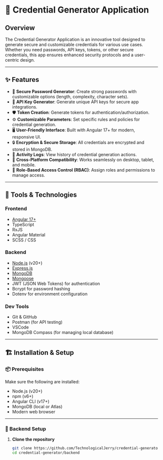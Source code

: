 # 🔐 Credential Generator Application

## Overview

The Credential Generator Application is an innovative tool designed to generate secure and customizable credentials for various use cases. Whether you need passwords, API keys, tokens, or other secure credentials, this app ensures enhanced security protocols and a user-centric design.

---

## ✨ Features

- 🔑 **Secure Password Generator**: Create strong passwords with customizable options (length, complexity, character sets).
- 🧩 **API Key Generator**: Generate unique API keys for secure app integrations.
- 🛡️ **Token Creation**: Generate tokens for authentication/authorization.
- ⚙️ **Customizable Parameters**: Set specific rules and policies for credential generation.
- 🖥️ **User-Friendly Interface**: Built with Angular 17+ for modern, responsive UI.
- 🔒 **Encryption & Secure Storage**: All credentials are encrypted and stored in MongoDB.
- 📝 **Activity Logs**: View history of credential generation actions.
- 📱 **Cross-Platform Compatibility**: Works seamlessly on desktop, tablet, and mobile.
- 👤 **Role-Based Access Control (RBAC)**: Assign roles and permissions to manage access.

---

## 🧰 Tools & Technologies

### Frontend

- [Angular 17+](https://angular.io/)
- TypeScript
- RxJS
- Angular Material
- SCSS / CSS

### Backend

- [Node.js](https://nodejs.org/) (v20+)
- [Express.js](https://expressjs.com/)
- [MongoDB](https://www.mongodb.com/)
- [Mongoose](https://mongoosejs.com/)
- JWT (JSON Web Tokens) for authentication
- Bcrypt for password hashing
- Dotenv for environment configuration

### Dev Tools

- Git & GitHub
- Postman (for API testing)
- VSCode
- MongoDB Compass (for managing local database)

---

## 🏗️ Installation & Setup

### 📦 Prerequisites

Make sure the following are installed:

- Node.js (v20+)
- npm (v6+)
- Angular CLI (v17+)
- MongoDB (local or Atlas)
- Modern web browser

---

### 🔧 Backend Setup

1. **Clone the repository**  
   ```bash
   git clone https://github.com/TechnologicalJerry/credential-generator.git
   cd credential-generator/backend
